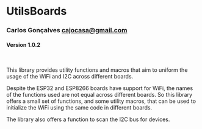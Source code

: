 # UtilsBoards

### Carlos Gonçalves <cajocasa@gmail.com>
#### Version 1.0.2
<br/>
  
This library provides utility functions and macros that aim to uniform the usage of the WiFi and I2C across different boards.

Despite the ESP32 and ESP8266 boards have support for WiFi, the names of the functions used are not equal across different boards. So this library offers a small set of functions, and some utility macros, that can be used to initialize the WiFi using the same code in different boards.

The library also offers a function to scan the I2C bus for devices.